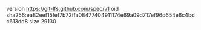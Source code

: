 version https://git-lfs.github.com/spec/v1
oid sha256:ea82eef15fef7b72ffa08477404911174e69a09d717ef96d654e6c4bdc613dd8
size 29130
